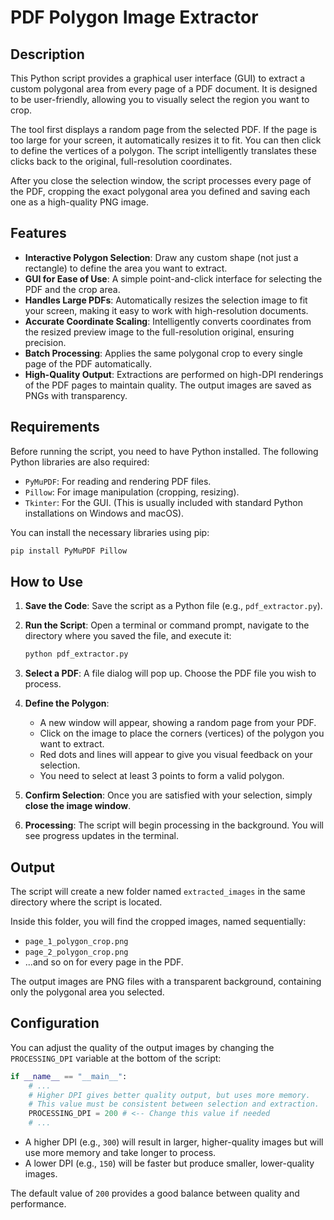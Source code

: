 # PDF Polygon Image Extractor

## Description

This Python script provides a graphical user interface (GUI) to extract a custom polygonal area from every page of a PDF document. It is designed to be user-friendly, allowing you to visually select the region you want to crop.

The tool first displays a random page from the selected PDF. If the page is too large for your screen, it automatically resizes it to fit. You can then click to define the vertices of a polygon. The script intelligently translates these clicks back to the original, full-resolution coordinates.

After you close the selection window, the script processes every page of the PDF, cropping the exact polygonal area you defined and saving each one as a high-quality PNG image.

## Features

-   **Interactive Polygon Selection**: Draw any custom shape (not just a rectangle) to define the area you want to extract.
-   **GUI for Ease of Use**: A simple point-and-click interface for selecting the PDF and the crop area.
-   **Handles Large PDFs**: Automatically resizes the selection image to fit your screen, making it easy to work with high-resolution documents.
-   **Accurate Coordinate Scaling**: Intelligently converts coordinates from the resized preview image to the full-resolution original, ensuring precision.
-   **Batch Processing**: Applies the same polygonal crop to every single page of the PDF automatically.
-   **High-Quality Output**: Extractions are performed on high-DPI renderings of the PDF pages to maintain quality. The output images are saved as PNGs with transparency.

## Requirements

Before running the script, you need to have Python installed. The following Python libraries are also required:

-   `PyMuPDF`: For reading and rendering PDF files.
-   `Pillow`: For image manipulation (cropping, resizing).
-   `Tkinter`: For the GUI. (This is usually included with standard Python installations on Windows and macOS).

You can install the necessary libraries using pip:

```bash
pip install PyMuPDF Pillow
```

## How to Use

1.  **Save the Code**: Save the script as a Python file (e.g., `pdf_extractor.py`).

2.  **Run the Script**: Open a terminal or command prompt, navigate to the directory where you saved the file, and execute it:
    ```bash
    python pdf_extractor.py
    ```

3.  **Select a PDF**: A file dialog will pop up. Choose the PDF file you wish to process.

4.  **Define the Polygon**:
    -   A new window will appear, showing a random page from your PDF.
    -   Click on the image to place the corners (vertices) of the polygon you want to extract.
    -   Red dots and lines will appear to give you visual feedback on your selection.
    -   You need to select at least 3 points to form a valid polygon.

5.  **Confirm Selection**: Once you are satisfied with your selection, simply **close the image window**.

6.  **Processing**: The script will begin processing in the background. You will see progress updates in the terminal.

## Output

The script will create a new folder named `extracted_images` in the same directory where the script is located.

Inside this folder, you will find the cropped images, named sequentially:
-   `page_1_polygon_crop.png`
-   `page_2_polygon_crop.png`
-   ...and so on for every page in the PDF.

The output images are PNG files with a transparent background, containing only the polygonal area you selected.

## Configuration

You can adjust the quality of the output images by changing the `PROCESSING_DPI` variable at the bottom of the script:

```python
if __name__ == "__main__":
    # ...
    # Higher DPI gives better quality output, but uses more memory.
    # This value must be consistent between selection and extraction.
    PROCESSING_DPI = 200 # <-- Change this value if needed
    # ...
```

-   A higher DPI (e.g., `300`) will result in larger, higher-quality images but will use more memory and take longer to process.
-   A lower DPI (e.g., `150`) will be faster but produce smaller, lower-quality images.

The default value of `200` provides a good balance between quality and performance.